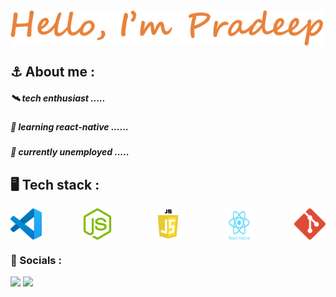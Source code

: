 <div style="width:'100%'; display:flex; align-item:center;"><img src = "./name.png" width="500px"></div>


## ⚓ About me :
  #####        🛰️    tech enthusiast .....
  #####        🐜    learning react-native ......
  #####        🤞    currently unemployed  .....
## 🖥️ Tech stack :
<div style="display:flex; flex-direction:row; width:'250px'; justify-content:space-between"> <img src = "./vscode.png"width="50px">
  <img src = "./pngwing.com (1).png" width="50px">
  <img src = "./pngwing.com (2).png" width="50px">
  <img src = "./pngwing.com (3).png" width="50px">
  <img src = "./pngwing.com (4).png" width="50px">
  </div>

### 🔗 Socials :
 <img src="https://github-readme-stats.vercel.app/api?username=R-pradeep2005&show_icons=true&theme=dark"/>
 <img src="https://github-readme-stats.vercel.app/api/top-langs/?username=R-pradeep2005&theme=dark&layout=compact"/>

